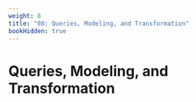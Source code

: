 ```yaml
---
weight: 8
title: "08: Queries, Modeling, and Transformation"
bookHidden: true
---
```


# Queries, Modeling, and Transformation